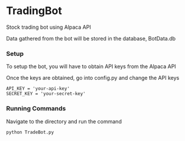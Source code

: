 # TradingBot
Stock trading bot using Alpaca API

Data gathered from the bot will be stored in the database, BotData.db

### Setup
To setup the bot, you will have to obtain API keys from the Alpaca API

Once the keys are obtained, go into config.py and change the API keys
~~~~
API_KEY = 'your-api-key'
SECRET_KEY = 'your-secret-key'
~~~~~~~~ 

### Running Commands
Navigate to the directory and run the command
~~~~
python TradeBot.py
~~~~~~~~ 
